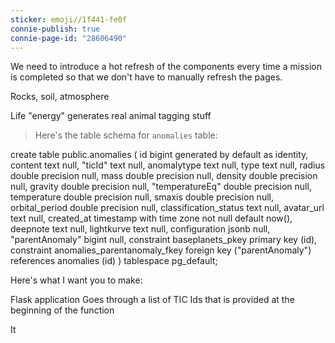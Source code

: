```yaml
---
sticker: emoji//1f441-fe0f
connie-publish: true
connie-page-id: "28606490"
---
```

We need to introduce a hot refresh of the components every time a mission is completed so that we don't have to manually refresh the pages.

Rocks, soil, atmosphere

Life "energy" generates real animal tagging stuff

> Here's the table schema for `anomalies` table:

create table
  public.anomalies (
    id bigint generated by default as identity,
    content text null,
    "ticId" text null,
    anomalytype text null,
    type text null,
    radius double precision null,
    mass double precision null,
    density double precision null,
    gravity double precision null,
    "temperatureEq" double precision null,
    temperature double precision null,
    smaxis double precision null,
    orbital_period double precision null,
    classification_status text null,
    avatar_url text null,
    created_at timestamp with time zone not null default now(),
    deepnote text null,
    lightkurve text null,
    configuration jsonb null,
    "parentAnomaly" bigint null,
    constraint baseplanets_pkey primary key (id),
    constraint anomalies_parentanomaly_fkey foreign key ("parentAnomaly") references anomalies (id)
  ) tablespace pg_default;

Here's what I want you to make:

Flask application
Goes through a list of TIC Ids that is provided at the beginning of the function

It 